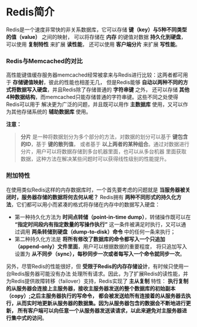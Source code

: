 Redis简介
=====================================================
Redis是一个速度非常快的非关系数据库，它可以存储 **键（key）与5种不同类型的值（value）** 之间的映射，
可以将存储在 **内存** 的键值对数据 **持久化到硬盘**，可以使用 **复制特性** 来扩展 **读性能**，
还可以使用 **客户端分片** 来扩展 **写性能**。

### Redis与Memcached的对比
高性能键值缓存服务器memcached经常被拿来与Redis进行比较：这两者都可用于 **存储键值映射**，彼此的性能也相差无几，
但是Redis能够 **自动以两种不同的方式将数据写入硬盘**，并且Redis除了存储普通的 **字符串键** 之外，
还可以存储 **其他4种数据结构**，而memcached只能存储普通的字符串键。这些不同之处使得Redis可以用于
解决更为广泛的问题，并且既可以用作 **主数据库** 使用，又可以作为其他存储系统的 **辅助数据库** 使用。

**注意：**
> **分片** 是一种将数据划分为多个部分的方法，对数据的划分可以基于 **键包含的ID**，基于 **键的散列值**，
> 或者基于 **以上两者的某种组合**。通过对数据进行分片，用户可以将数据存储到多台机器里面，也可以从多台机器
> 里面获取数据，这种方法在解决某些问题时可以获得线性级别的性能提升。

### 附加特性
在使用类似Redis这样的内存数据库时，一个首先要考虑的问题就是 **当服务器被关闭时，服务器存储的数据将何去何从呢？**
Redis拥有 **两种不同形式的持久化方法**，它们都可以用小而紧凑的格式将存储在内存中的数据写入硬盘：
+ 第一种持久化方法为 **时间点转储（point-in-time dump）**，转储操作既可以在 **“指定时间段内有指定数量的写操作执行”**
这一条件被满足时执行，又可以通过调用 **两条转储到硬盘（dump-to-disk）命令** 中的任何一条来执行；
+ 第二种持久化方法是 **将所有修改了数据库的命令都写入一个只追加（append-only）文件里面**，用户可以根据数据的重要程度，
将只追加写入设置为 **从不同步（sync），每秒同步一次或者每写入一个命令就同步一次**。

另外，尽管Redis的性能很好，但 **受限于Redis的内存存储设计**，有时候只使用一台Redis服务器可能没有办法
处理所有请求。因此，为了扩展Redis的读性能，并为Redis提供故障转移（failover）支持，Redis实现了 **主从复制** 特性：
**执行复制的从服务器会连接上主服务器，接收主服务器发送的整个数据库的初始副本（copy）;之后主服务器执行的写命令，
都会被发送给所有连接着的从服务器去执行，从而实时地更新从服务器的数据集。因为从服务器包含的数据会不断地进行更新，
所有客户端可以向任意一个从服务器发送读请求，以此来避免对主服务器进行集中式的访问**。
